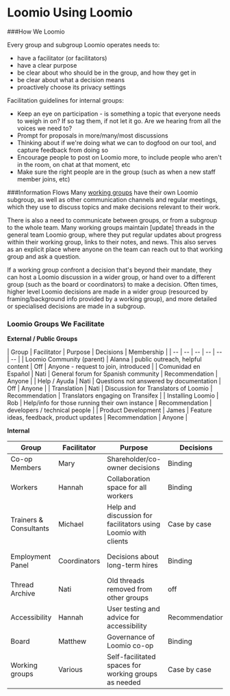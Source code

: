 # Loomio Using Loomio

###How We Loomio

Every group and subgroup Loomio operates needs to:

* have a facilitator (or facilitators)
* have a clear purpose
* be clear about who should be in the group, and how they get in
* be clear about what a decision means
* proactively choose its privacy settings

Facilitation guidelines for internal groups:

* Keep an eye on participation - is something a topic that everyone needs to weigh in on? If so tag them, if not let it go. Are we hearing from all the voices we need to?
* Prompt for proposals in more/many/most discussions
* Thinking about if we're doing what we can to dogfood on our tool, and capture feedback from doing so
* Encourage people to post on Loomio more, to include people who aren't in the room, on chat at that moment, etc
* Make sure the right people are in the group (such as when a new staff member joins, etc)

###Information Flows
Many [working groups](https://loomio.gitbooks.io/loomio-cooperative-handbook/content/working_groups.html) have their own Loomio subgroup, as well as other communication channels and regular meetings, which they use to discuss topics and make decisions relevant to their work. 

There is also a need to communicate between groups, or from a subgroup to the whole team. Many working groups maintain [update] threads in the general team Loomio group, where they put regular updates about progress within their working group, links to their notes, and news. This also serves as an explicit place where anyone on the team can reach out to that working group and ask a question.

If a working group confront a decision that's beyond their mandate, they can host a Loomio discussion in a wider group, or hand over to a different group (such as the board or coordinators) to make a decision. Often times, higher level Loomio decisions are made in a wider group (resourced by framing/background info provided by a working group), and more detailed or specialised decisions are made in a subgroup.

### Loomio Groups We Facilitate

**External / Public Groups**

| Group | Facilitator | Purpose | Decisions | Membership |
| -- | -- | -- | -- | -- | -- |
| Loomio Community (parent) | Alanna | public outreach, helpful content | Off | Anyone - request to join, introduced | 
| Comunidad en Español | Nati | General forum for Spanish community | Recommendation | Anyone |
| Help / Ayuda | Nati | Questions not answered by documentation | Off | Anyone |
| Translation | Nati | Discussion for Translators of Loomio | Recommendation | Translators engaging on Transifex |
| Installing Loomio | Rob | Help/info for those running their own instance | Recommendation | developers / technical people |
| Product Development | James | Feature ideas, feedback, product updates | Recommendation | Anyone |

**Internal**

| Group | Facilitator | Purpose | Decisions | Membership |
| -- | -- | -- | -- | -- |
| Co-op Members | Mary | Shareholder/co-owner decisions | Binding | Member-shareholders |
| Workers | Hannah | Collaboration space for all workers | Binding | Staff participating in sprint |
| Trainers & Consultants | Michael | Help and discussion for facilitators using Loomio with clients | Case by case | by invitation |
| Employment Panel | Coordinators | Decisions about long-term hires | Binding | Selected by coordinators for each hire |
| Thread Archive | Nati | Old threads removed from other groups | off | internal staff, by request |
| Accessibility | Hannah | User testing and advice for accessibility | Recommendation | Accessibility users and developers |
| Board | Matthew | Governance of Loomio co-op | Binding | Directors |
| Working groups | Various | Self-facilitated spaces for working groups as needed | Case by case | members of working group |